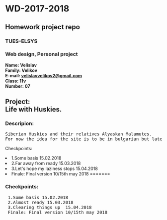 # WD-2017-2018
<h2> Homework project repo </h1>

<h3> TUES-ELSYS </h2>
<h3> Web design, Personal project</h3>

**Name: Velislav </br>
Family: Velikov </br>
E-mail: velislavvelikov2@gmail.com </br>
Class: 11v </br>
Number: 07 </br>**

<h2>Project: </br>
Life with Huskies. </h2>

<h3>Descripion:</h3> <pre>
Siberian Huskies and their relatives Alyaskan Malamutes.
For now the idea for the site is to be in bulgarian but later I may add English version.</pre>


Checkpoints:
<li> 1.Some basis 15.02.2018
<li> 2.Far away from ready 15.03.2018
<li> 3.Let's hope my laziness stops  15.04.2018
<li> Finale: Final version 10/15th may 2018
=======
<h3> Checkpoints: </h3> <pre>
 1.Some basis 15.02.2018
 2.Almost ready 15.03.2018
 3.Clearing things up  15.04.2018
 Finale: Final version 10/15th may 2018
</pre>

